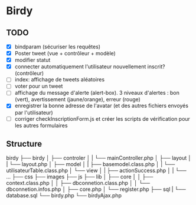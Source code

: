 # Birdy

## TODO
- [x] bindparam (sécuriser les requêtes)
- [x] Poster tweet (vue + contrôleur + modèle)
- [x] modifier statut
- [x] connecter automatiquement l'utilisateur nouvellement inscrit? (contrôleur)
- [ ] index: affichage de tweets aléatoires
- [ ] voter pour un tweet
- [ ] affichage du message d'alerte (alert-box). 3 niveaux d'alertes : bon (vert), avertissement (jaune/orange), erreur (rouge)
- [x] enregistrer la bonne adresse de l'avatar (et des autres fichiers envoyés par l'utilisateur)
- [ ] corriger checkInscriptionForm.js et créer les scripts de vérification pour les autres formulaires

## Structure

birdy
├── birdy
│   ├── controler
│   |   └── mainController.php
│   ├── layout
│   |   └── layout.php
│   ├── model
│   |   ├── basemodel.class.php
│   |   └── utilisateurTable.class.php
│   └── view
│   |   ├── actionSuccess.php
│   |   └── ...
├── css
├── images
├── js
├── lib
│   ├── core
│   │   ├── context.class.php
│   │   ├── dbconnetion.class.php
│   │   └── dbconnetion.infos.php
│   ├── core.php
│   └── register.php
├── sql
|   └── database.sql
└── birdy.php
└── birdyAjax.php
